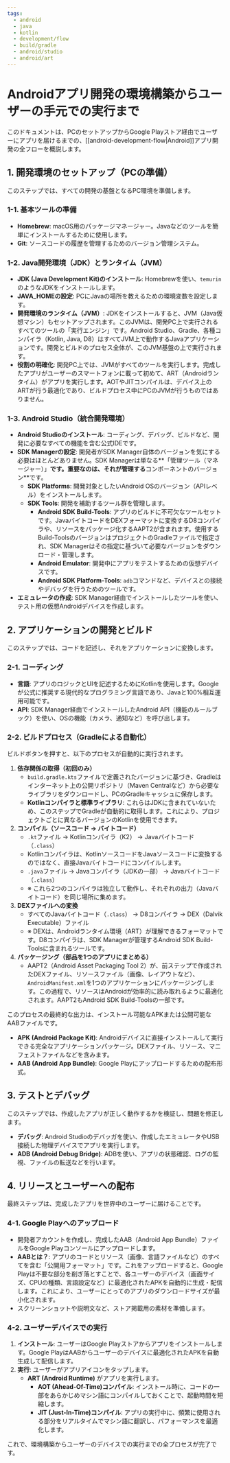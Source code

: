 ```yaml
---
tags:
  - android
  - java
  - kotlin
  - development/flow
  - build/gradle
  - android/studio
  - android/art
---
```


# Androidアプリ開発の環境構築からユーザーの手元での実行まで
このドキュメントは、PCのセットアップからGoogle Playストア経由でユーザーにアプリを届けるまでの、[[android-development-flow|Android]]アプリ開発の全フローを概説します。

## 1. 開発環境のセットアップ（PCの準備）
このステップでは、すべての開発の基盤となるPC環境を準備します。

### 1-1. 基本ツールの準備
- **Homebrew**: macOS用のパッケージマネージャー。Javaなどのツールを簡単にインストールするために使用します。
- **Git**: ソースコードの履歴を管理するためのバージョン管理システム。

### 1-2. Java開発環境（JDK）とランタイム（JVM）
- **JDK (Java Development Kit)のインストール**: Homebrewを使い、`temurin`のようなJDKをインストールします。
- **JAVA_HOMEの設定**: PCにJavaの場所を教えるための環境変数を設定します。
- **開発環境のランタイム（JVM）**: JDKをインストールすると、JVM（Java仮想マシン）もセットアップされます。このJVMは、開発PC上で実行されるすべてのツールの「実行エンジン」です。Android Studio、Gradle、各種コンパイラ（Kotlin, Java, D8）はすべてJVM上で動作するJavaアプリケーションです。開発とビルドのプロセス全体が、このJVM基盤の上で実行されます。
- **役割の明確化**: 開発PC上では、JVMがすべてのツールを実行します。完成したアプリがユーザーのスマートフォンに載って初めて、ART（Androidランタイム）がアプリを実行します。AOTやJITコンパイルは、デバイス上のARTが行う最適化であり、ビルドプロセス中にPCのJVMが行うものではありません。

### 1-3. Android Studio（統合開発環境）
- **Android Studioのインストール**: コーディング、デバッグ、ビルドなど、開発に必要なすべての機能を含む公式IDEです。
- **SDK Managerの設定**: 開発者がSDK Manager自体のバージョンを気にする必要はほとんどありません。SDK Managerは単なる**「管理ツール（マネージャー）」**です。重要なのは、それが管理する**コンポーネントのバージョン**です。
  - **SDK Platforms**: 開発対象としたいAndroid OSのバージョン（APIレベル）をインストールします。
  - **SDK Tools**: 開発を補助するツール群を管理します。
    - **Android SDK Build-Tools**: アプリのビルドに不可欠なツールセットです。JavaバイトコードをDEXフォーマットに変換するD8コンパイラや、リソースをパッケージ化するAAPT2が含まれます。使用するBuild-ToolsのバージョンはプロジェクトのGradleファイルで指定され、SDK Managerはその指定に基づいて必要なバージョンをダウンロード・管理します。
    - **Android Emulator**: 開発中にアプリをテストするための仮想デバイスです。
    - **Android SDK Platform-Tools**: `adb`コマンドなど、デバイスとの接続やデバッグを行うためのツールです。
- **エミュレータの作成**: SDK Manager経由でインストールしたツールを使い、テスト用の仮想Androidデバイスを作成します。

## 2. アプリケーションの開発とビルド
このステップでは、コードを記述し、それをアプリケーションに変換します。

### 2-1. コーディング
- **言語**: アプリのロジックとUIを記述するためにKotlinを使用します。Googleが公式に推奨する現代的なプログラミング言語であり、Javaと100%相互運用可能です。
- **API**: SDK Manager経由でインストールしたAndroid API（機能のルールブック）を使い、OSの機能（カメラ、通知など）を呼び出します。

### 2-2. ビルドプロセス（Gradleによる自動化）
ビルドボタンを押すと、以下のプロセスが自動的に実行されます。
1.  **依存関係の取得（初回のみ）**
    - `build.gradle.kts`ファイルで定義されたバージョンに基づき、Gradleはインターネット上の公開リポジトリ（Maven Centralなど）から必要なライブラリをダウンロードし、PCのGradleキャッシュに保存します。
    - **Kotlinコンパイラと標準ライブラリ**: これらはJDKに含まれていないため、このステップでGradleが自動的に取得します。これにより、プロジェクトごとに異なるバージョンのKotlinを使用できます。
2.  **コンパイル（ソースコード → バイトコード）**
    - `.kt`ファイル → Kotlinコンパイラ（K2） → Javaバイトコード（`.class`）
    - Kotlinコンパイラは、KotlinソースコードをJavaソースコードに変換するのではなく、直接Javaバイトコードにコンパイルします。
    - `.java`ファイル → Javaコンパイラ（JDKの一部） → Javaバイトコード（`.class`）
    - ※ これら2つのコンパイラは独立して動作し、それぞれの出力（Javaバイトコード）を同じ場所に集めます。
3.  **DEXファイルへの変換**
    - すべてのJavaバイトコード（`.class`） → D8コンパイラ → DEX（Dalvik Executable）ファイル
    - ※ DEXは、Androidランタイム環境（ART）が理解できるフォーマットです。D8コンパイラは、SDK Managerが管理するAndroid SDK Build-Toolsに含まれるツールです。
4.  **パッケージング（部品を1つのアプリにまとめる）**
    - AAPT2（Android Asset Packaging Tool 2）が、前ステップで作成されたDEXファイル、リソースファイル（画像、レイアウトなど）、`AndroidManifest.xml`を1つのアプリケーションにパッケージングします。この過程で、リソースはAndroidが効率的に読み取れるように最適化されます。AAPT2もAndroid SDK Build-Toolsの一部です。

このプロセスの最終的な出力は、インストール可能なAPKまたは公開可能なAABファイルです。
- **APK (Android Package Kit)**: Androidデバイスに直接インストールして実行できる完全なアプリケーションパッケージ。DEXファイル、リソース、マニフェストファイルなどを含みます。
- **AAB (Android App Bundle)**: Google Playにアップロードするための配布形式。

## 3. テストとデバッグ
このステップでは、作成したアプリが正しく動作するかを検証し、問題を修正します。
- **デバッグ**: Android Studioのデバッガを使い、作成したエミュレータやUSB接続した物理デバイスでアプリを実行します。
- **ADB (Android Debug Bridge)**: ADBを使い、アプリの状態確認、ログの監視、ファイルの転送などを行います。

## 4. リリースとユーザーへの配布
最終ステップは、完成したアプリを世界中のユーザーに届けることです。

### 4-1. Google Playへのアップロード
- 開発者アカウントを作成し、完成したAAB（Android App Bundle）ファイルをGoogle Playコンソールにアップロードします。
- **AABとは？**: アプリのコードとリソース（画像、言語ファイルなど）のすべてを含む「公開用フォーマット」です。これをアップロードすると、Google Playは不要な部分を削ぎ落とすことで、各ユーザーのデバイス（画面サイズ、CPUの種類、言語設定など）に最適化されたAPKを自動的に生成・配信します。これにより、ユーザーにとってのアプリのダウンロードサイズが最小化されます。
- スクリーンショットや説明文など、ストア掲載用の素材を準備します。

### 4-2. ユーザーデバイスでの実行
1.  **インストール**: ユーザーはGoogle Playストアからアプリをインストールします。Google PlayはAABからユーザーのデバイスに最適化されたAPKを自動生成して配信します。
2.  **実行**: ユーザーがアプリアイコンをタップします。
    - **ART (Android Runtime)** がアプリを実行します。
      - **AOT (Ahead-Of-Time)コンパイル**: インストール時に、コードの一部をあらかじめマシン語にコンパイルしておくことで、起動時間を短縮します。
      - **JIT (Just-In-Time)コンパイル**: アプリの実行中に、頻繁に使用される部分をリアルタイムでマシン語に翻訳し、パフォーマンスを最適化します。

これで、環境構築からユーザーのデバイスでの実行までの全プロセスが完了です。
